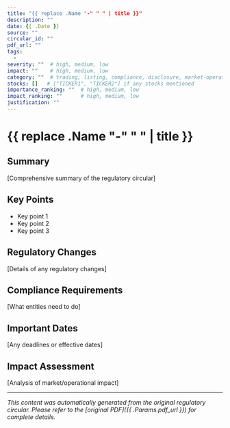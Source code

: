 ```yaml
---
title: "{{ replace .Name "-" " " | title }}"
description: ""
date: {{ .Date }}
source: ""
circular_id: ""
pdf_url: ""
tags:
  - 
severity: ""  # high, medium, low
impact: ""    # high, medium, low
category: ""  # trading, listing, compliance, disclosure, market-operations
stocks: []   # ["TICKER1", "TICKER2"] if any stocks mentioned
importance_ranking: ""  # high, medium, low
impact_ranking: ""      # high, medium, low
justification: ""
---
```


# {{ replace .Name "-" " " | title }}

## Summary

[Comprehensive summary of the regulatory circular]

## Key Points

- Key point 1
- Key point 2
- Key point 3

## Regulatory Changes

[Details of any regulatory changes]

## Compliance Requirements

[What entities need to do]

## Important Dates

[Any deadlines or effective dates]

## Impact Assessment

[Analysis of market/operational impact]

---

*This content was automatically generated from the original regulatory circular. Please refer to the [original PDF]({{ .Params.pdf_url }}) for complete details.*